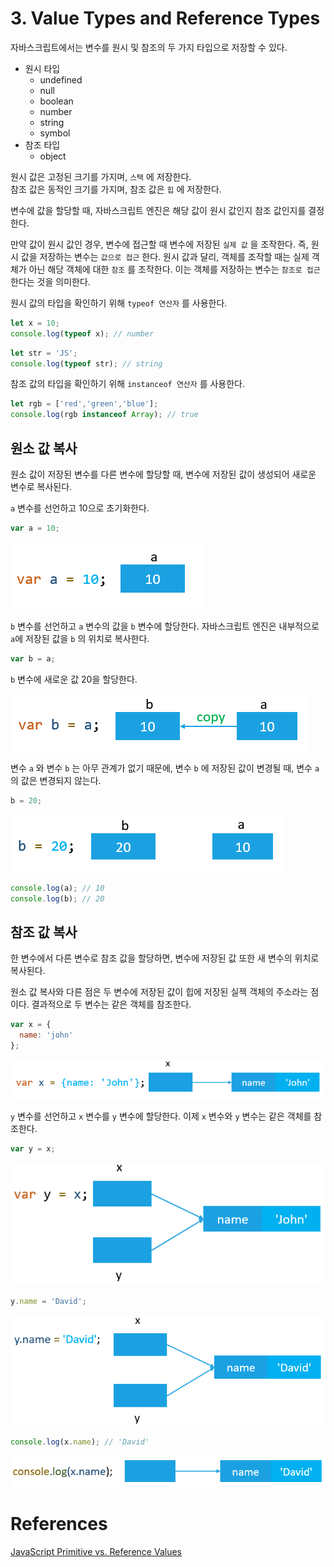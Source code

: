 # 3. Value Types and Reference Types

자바스크립트에서는 변수를 원시 및 참조의 두 가지 타입으로 저장할 수 있다.

- 원시 타입
  - undefined
  - null
  - boolean
  - number
  - string
  - symbol
- 참조 타입
  - object

원시 값은 고정된 크기를 가지며, `스택` 에 저장한다.  
참조 값은 동적인 크기를 가지며, 참조 값은 `힙` 에 저장한다.

변수에 값을 할당할 때, 자바스크립트 엔진은 해당 값이 원시 값인지 참조 값인지를 결정한다.

만약 값이 원시 값인 경우, 변수에 접근할 때 변수에 저장된 `실제 값` 을 조작한다. 즉, 원시 값을 저장하는 변수는 `값으로 접근` 한다.
원시 값과 달리, 객체를 조작할 때는 실제 객체가 아닌 해당 객체에 대한 `참조` 를 조작한다. 이는 객체를 저장하는 변수는 `참조로 접근` 한다는 것을 의미한다.

원시 값의 타입을 확인하기 위해 `typeof 연산자` 를 사용한다.

```javascript
let x = 10;
console.log(typeof x); // number
```

```javascript
let str = 'JS';
console.log(typeof str); // string
```

참조 값의 타입을 확인하기 위해 `instanceof 연산자` 를 사용한다.

```javascript
let rgb = ['red','green','blue'];
console.log(rgb instanceof Array); // true
```

## 원소 값 복사

원소 값이 저장된 변수를 다른 변수에 할당할 때, 변수에 저장된 값이 생성되어 새로운 변수로 복사된다.

`a` 변수를 선언하고 10으로 초기화한다.

```javascript
var a = 10;
```

![](../../images/copying-primitive-values-1.png)

`b` 변수를 선언하고 `a` 변수의 값을 `b` 변수에 할당한다. 자바스크립트 엔진은 내부적으로 `a`에 저장된 값을 `b` 의 위치로 복사한다.

```javascript
var b = a;
```

`b` 변수에 새로운 값 20을 할당한다.

![](../../images/copying-primitive-values-2.png)

변수 `a` 와 변수 `b` 는 아무 관계가 없기 때문에, 변수 `b` 에 저장된 값이 변경될 때, 변수 `a` 의 값은 변경되지 않는다.

```javascript
b = 20;
```

![](../../images/copying-primitive-values-3.png)

```javascript
console.log(a); // 10
console.log(b); // 20
```

## 참조 값 복사

한 변수에서 다른 변수로 참조 값을 할당하면, 변수에 저장된 값 또한 새 변수의 위치로 복사된다.

원소 값 복사와 다른 점은 두 변수에 저장된 값이 힙에 저장된 실젝 객체의 주소라는 점이다. 결과적으로 두 변수는 같은 객체를 참조한다.

```javascript
var x = {
  name: 'john'
};
```

![](../../images/copying-reference-values-1.png)

`y` 변수를 선언하고 `x` 변수를 `y` 변수에 할당한다. 이제 `x` 변수와 `y` 변수는 같은 객체를 참조한다.

```javascript
var y = x;
```

![](../../images/copying-reference-values-2.png)

```javascript
y.name = 'David';
```

![](../../images/copying-reference-values-3.png)

```javascript
console.log(x.name); // 'David'
```

![](../../images/copying-reference-values-4.png)


# References

[JavaScript Primitive vs. Reference Values](https://www.javascripttutorial.net/javascript-primitive-vs-reference-values/)
